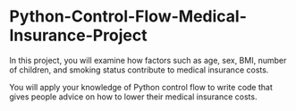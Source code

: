 # Python-Control-Flow-Medical-Insurance-Project
In this project, you will examine how factors such as age, sex, BMI, number of children, and smoking status contribute to medical insurance costs.  

You will apply your knowledge of Python control flow to write code that gives people advice on how to lower their medical insurance costs.

